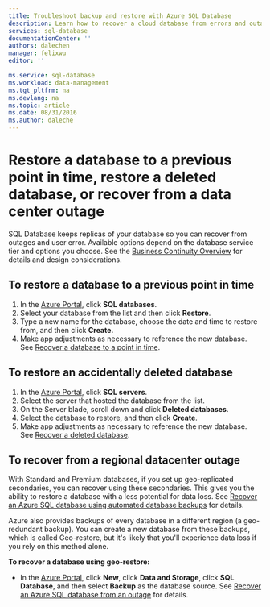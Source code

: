 ```yaml
---
title: Troubleshoot backup and restore with Azure SQL Database
description: Learn how to recover a cloud database from errors and outages using backups and replicas in Azure SQL Database.
services: sql-database
documentationCenter: ''
authors: dalechen
manager: felixwu
editor: ''

ms.service: sql-database
ms.workload: data-management
ms.tgt_pltfrm: na
ms.devlang: na
ms.topic: article
ms.date: 08/31/2016
ms.author: daleche
---
```


# Restore a database to a previous point in time, restore a deleted database, or recover from a data center outage

SQL Database keeps replicas of your database so you can recover from outages and user error. Available options depend on the database service tier and options you choose. See the [Business Continuity Overview](./sql-database-business-continuity.md) for details and design considerations.

## To restore a database to a previous point in time
1. In the [Azure Portal](https://www.azure.cn), click **SQL databases**.
2. Select your database from the list and then click **Restore**.
3. Type a new name for the database, choose the date and time to restore from, and then click **Create.**
4. Make app adjustments as necessary to reference the new database. See [Recover a database to a point in time](./sql-database-recovery-using-backups.md#point-in-time-restore).

## To restore an accidentally deleted database
1. In the [Azure Portal](https://www.azure.cn), click **SQL servers**.
2. Select the server that hosted the database from the list.
3. On the Server blade, scroll down and click **Deleted databases**.
4. Select the database to restore, and then click **Create**.
5. Make app adjustments as necessary to reference the new database. See [Recover a deleted database](./sql-database-recovery-using-backups.md#deleted-database-restore).

## To recover from a regional datacenter outage
With Standard and Premium databases, if you set up geo-replicated secondaries, you can recover using these secondaries. This gives you the ability to restore a database with a less potential for data loss. See [Recover an Azure SQL database using automated database backups](./sql-database-disaster-recovery.md) for details.

Azure also provides backups of every database in a different region (a geo-redundant backup). You can create a new database from these backups, which is called Geo-restore, but it's likely that you'll experience data loss if you rely on this method alone.

**To recover a database using geo-restore:**

- In the [Azure Portal](https://www.azure.cn), click **New**, click **Data and Storage**, click **SQL Database**, and then select **Backup** as the database source. See [Recover an Azure SQL database from an outage](./sql-database-disaster-recovery.md) for details.